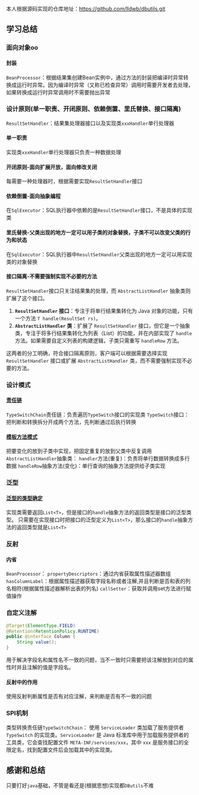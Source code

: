 本人根据源码实现的仓库地址：https://github.com/lldwb/dbutils.git
## 学习总结
### 面向对象oo
#### 封装
`BeanProcessor`：根据结果集创建Bean实例中，通过方法的封装把编译时异常转换成运行时异常。因为编译时异常（又称已检查异常）调用时需要开发者去处理，如果转换成运行时异常调用时不需要抛出异常

### 设计原则(单一职责、开闭原则、依赖倒置、里氏替换、接口隔离)
`ResultSetHandler`：结果集处理器接口以及实现类`xxxHandler`单行处理器
#### 单一职责
实现类`xxxHandler`单行处理器只负责一种数据处理
#### 开闭原则-面向扩展开放，面向修改关闭
每需要一种处理器时，根据需要实现`ResultSetHandler`接口
#### 依赖倒置-面向抽象编程
在`SqlExecutor`：SQL执行器中依赖的是`ResultSetHandler`接口，不是具体的实现类
#### 里氏替换-父类出现的地方一定可以用子类的对象替换，子类不可以改变父类的行为和状态
在`SqlExecutor`：SQL执行器中`ResultSetHandler`父类出现的地方一定可以用实现类的对象替换
#### 接口隔离-不需要强制实现不必要的方法
`ResultSetHandler`接口只关注结果集的处理，而 `AbstractListHandler` 抽象类则扩展了这个接口。
1. **`ResultSetHandler` 接口**：专注于将单行结果集转化为 Java 对象的功能，只有一个方法 `T handle(ResultSet rs)`。
2. **`AbstractListHandler` 类**：扩展了 `ResultSetHandler` 接口，但它是一个抽象类，专注于将多行结果集转化为列表（List）的功能，并在内部实现了 `handle` 方法。如果需要自定义列表的构建逻辑，子类只需重写 `handleRow` 方法。

这两者的分工明确，符合接口隔离原则，客户端可以根据需要选择实现 `ResultSetHandler` 接口或扩展 `AbstractListHandler` 类，而不需要强制实现不必要的方法。

### 设计模式
#### [责任链](https://www.lldwb.top/archives/4932 "责任链")
`TypeSwitchChain`责任链：负责遍历`TypeSwitch`接口的实现类
`TypeSwitch`接口：把判断和转换拆分开成两个方法，先判断通过后执行转换
#### [模板方法模式](https://www.lldwb.top/archives/4512 "模板方法模式")
把要变化的放到子类中实现，把固定重复的放到父类中反复调用
`AbstractListHandler`抽象类：
	`handler`方法(重复)：负责将单行数据转换成多行数据
	`handleRow`抽象方法(变化)：单行查询的抽象方法提供给子类实现

### 泛型
#### [泛型的类型确定](https://www.lldwb.top/archives/4291 "泛型的类型确定")
实现类需要返回`List<T>`，但是接口的`handle`抽象方法的返回类型是接口的泛型类型。
只需要在实现接口时把接口的泛型定义为`List<T>`，那么接口的`handle`抽象方法的返回类型就是`List<T>`

### 反射
#### 内省
`BeanProcessor`：
`propertyDescriptors`：通过内省获取属性描述器数组
`hasColumnLabel`：根据属性描述器获取字段名称或者注解,并且判断是否和表的列名相符(根据属性描述器解析出表的列名)
`callSetter`：获取并调用set方法进行赋值操作

### 自定义注解
```java
@Target(ElementType.FIELD)
@Retention(RetentionPolicy.RUNTIME)
public @interface Column {
    String value();
}
```
用于解决字段名和属性名不一致的问题，当不一致时只需要把该注解放到对应的属性时并且注解的值是字段名。
#### 反射中的作用
使用反射判断属性是否有对应注解，来判断是否有不一致的问题

### SPI机制
类型转换责任链`TypeSwitchChain`：
使用 `ServiceLoader` 类加载了服务提供者 `TypeSwitch` 的实现类。`ServiceLoader` 是 Java 标准库中用于加载服务提供者的工具类，它会查找配置文件 `META-INF/services/xxx`，其中 `xxx` 是服务接口的全限定名，找到配置文件后会加载其中的实现类。


## 感谢和总结
只要打好`java`基础，不管是看还是(根据思想)实现都`DButils`不难


